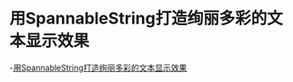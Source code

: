 # 用SpannableString打造绚丽多彩的文本显示效果

-[用SpannableString打造绚丽多彩的文本显示效果](https://www.jianshu.com/p/84067ad289d2)
